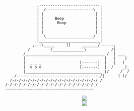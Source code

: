 ```
              ,---------------------------,
              |  /---------------------\  |
              | |                       | |
              | |     Beep              | |
              | |      Boop             | |
              | |                       | |
              | |                       | |
              |  \_____________________/  |
              |___________________________|
            ,---\_____     []     _______/------,
          /         /______________\           /|
        /___________________________________ /  | ___
        |                                   |   |    )
        |  _ _ _                 [-------]  |   |   (
        |  o o o                 [-------]  |  /    _)_
        |__________________________________ |/     /  /
    /-------------------------------------/|      ( )/
  /-/-/-/-/-/-/-/-/-/-/-/-/-/-/-/-/-/-/-/ /
/-/-/-/-/-/-/-/-/-/-/-/-/-/-/-/-/-/-/-/ /
~~~~~~~~~~~~~~~~~~~~~~~~~~~~~~~~~~~~~~~

```

<div align="center">
  <img src="https://github-readme-stats.vercel.app/api?username=Angus-C-git&include_all_commits=true&theme=synthwave&show_icons=true&count_private=true">
  <br />
  <img src="https://github-readme-stats.vercel.app/api/top-langs/?username=Angus-C-git&langs_count=10&hide=html,css,makefile,batchfile&theme=synthwave">
</div>
